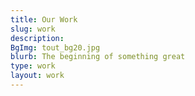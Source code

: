 ```yaml
---
title: Our Work
slug: work
description:
BgImg: tout_bg20.jpg
blurb: The beginning of something great
type: work
layout: work
---
```

